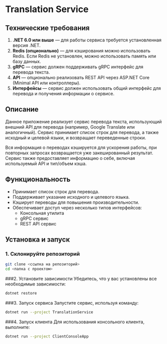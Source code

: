 # Translation Service

## Технические требования

1. **.NET 6.0 или выше** — для работы сервиса требуется установленная версия .NET.
2. **Redis (опционально)** — для кэширования можно использовать Redis. Если Redis не установлен, можно использовать память или базу данных.
3. **gRPC** — сервис должен поддерживать gRPC интерфейс для перевода текста.
4. **API** — опционально реализовать REST API через ASP.NET Core (Minimal API или контроллеры).
5. **Интерфейсы** — сервис должен использовать общий интерфейс для перевода и получения информации о сервисе.

## Описание

Данное приложение реализует сервис перевода текста, использующий внешний API для перевода (например, Google Translate или аналогичный). Сервис принимает список строк для перевода, а также исходный и целевой языки, и возвращает переведенные строки.

Вся информация о переводах кэшируется для ускорения работы, при повторных запросах возвращается уже закешированный результат. Сервис также предоставляет информацию о себе, включая используемый API и тип/объем кэша.

## Функциональность

- Принимает список строк для перевода.
- Поддерживает указание исходного и целевого языка.
- Кэширует переводы для повышения производительности.
- Обеспечивает доступ через несколько типов интерфейсов:
  - Консольная утилита
  - gRPC сервис 
  - REST API сервис 

## Установка и запуск

### 1. Склонируйте репозиторий

```bash
git clone <ссылка на репозиторий>
cd <папка с проектом>
```
###2. Установите зависимости
Убедитесь, что у вас установлены все необходимые зависимости:

```bash
dotnet restore
```
###3. Запуск сервиса
Запустите сервис, используя команду:

```bash
dotnet run --project TranslationService
```
###4. Запуск клиента
Для использования консольного клиента, выполните:

```bash
dotnet run --project ClientConsoleApp
```
